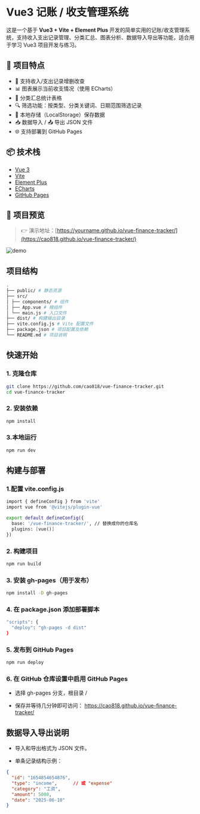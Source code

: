 # Vue3 记账 / 收支管理系统

这是一个基于 **Vue3 + Vite + Element Plus** 开发的简单实用的记账/收支管理系统，支持收入支出记录管理、分类汇总、图表分析、数据导入导出等功能，适合用于学习 Vue3 项目开发与练习。

## 🌟 项目特点

- 📌 支持收入/支出记录增删改查
- 📊 图表展示当前收支情况（使用 ECharts）
- 📂 分类汇总统计表格
- 🔍 筛选功能：按类型、分类关键词、日期范围筛选记录
- 💾 本地存储（LocalStorage）保存数据
- 📥 数据导入 / 📤 导出 JSON 文件
- 🌐 支持部署到 GitHub Pages

## 📦 技术栈

- [Vue 3](https://vuejs.org/)
- [Vite](https://vitejs.dev/)
- [Element Plus](https://element-plus.org/)
- [ECharts](https://echarts.apache.org/)
- [GitHub Pages](https://pages.github.com/)

## 📸 项目预览

> 👉 演示地址：[https://yourname.github.io/vue-finance-tracker/](https://cao818.github.io/vue-finance-tracker/)

![demo](./public/demo-screenshot.png)

## 项目结构
```bash
.
├── public/ # 静态资源
├── src/
│ ├── components/ # 组件
│ ├── App.vue # 根组件
│ └── main.js # 入口文件
├── dist/ # 构建输出目录
├── vite.config.js # Vite 配置文件
├── package.json # 项目配置及依赖
└── README.md # 项目说明
```
## 快速开始

### 1. 克隆仓库

```bash
git clone https://github.com/cao818/vue-finance-tracker.git
cd vue-finance-tracker
```
### 2. 安装依赖
```bash
npm install
```
### 3.本地运行
```bash
npm run dev
```

## 构建与部署
### 1.配置 vite.config.js
```bash
import { defineConfig } from 'vite'
import vue from '@vitejs/plugin-vue'

export default defineConfig({
  base: '/vue-finance-tracker/', // 替换成你的仓库名
  plugins: [vue()]
})
```
### 2. 构建项目
```bash
npm run build
```
### 3. 安装 gh-pages（用于发布）
```bash
npm install -D gh-pages
```
### 4. 在 package.json 添加部署脚本
```bash
"scripts": {
  "deploy": "gh-pages -d dist"
}
```
### 5. 发布到 GitHub Pages
```bash
npm run deploy
```
### 6. 在 GitHub 仓库设置中启用 GitHub Pages
- 选择 gh-pages 分支，根目录 /

- 保存并等待几分钟即可访问：
https://cao818.github.io/vue-finance-tracker/

## 数据导入导出说明
- 导入和导出格式为 JSON 文件。

- 单条记录结构示例：
```json
{
  "id": "1654854654876",
  "type": "income",      // 或 "expense"
  "category": "工资",
  "amount": 5000,
  "date": "2025-06-10"
}
```








